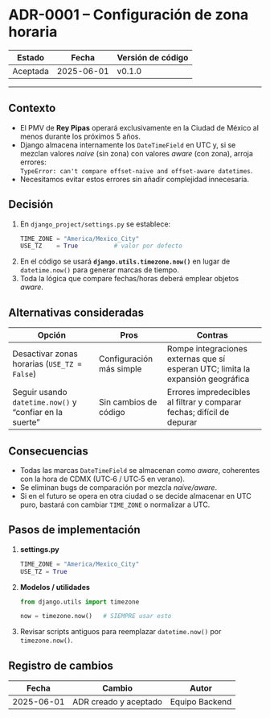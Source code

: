 # ADR-0001 – Configuración de zona horaria

| Estado   | Fecha       | Versión de código |
|----------|-------------|-------------------|
| Aceptada | 2025-06-01  | v0.1.0            |

---

## Contexto  
- El PMV de **Rey Pipas** operará exclusivamente en la Ciudad de México al menos durante los próximos 5 años.  
- Django almacena internamente los `DateTimeField` en UTC y, si se mezclan valores *naive* (sin zona) con valores *aware* (con zona), arroja errores:  
  `TypeError: can't compare offset-naive and offset-aware datetimes`.  
- Necesitamos evitar estos errores sin añadir complejidad innecesaria.

## Decisión  
1. En `django_project/settings.py` se establece:  
   ```python
   TIME_ZONE = "America/Mexico_City"
   USE_TZ    = True          # valor por defecto
   ```  
2. En el código se usará **`django.utils.timezone.now()`** en lugar de `datetime.now()` para generar marcas de tiempo.  
3. Toda la lógica que compare fechas/horas deberá emplear objetos *aware*.

## Alternativas consideradas  

| Opción | Pros | Contras |
|--------|------|---------|
| Desactivar zonas horarias (`USE_TZ = False`) | Configuración más simple | Rompe integraciones externas que sí esperan UTC; limita la expansión geográfica |
| Seguir usando `datetime.now()` y “confiar en la suerte” | Sin cambios de código | Errores impredecibles al filtrar y comparar fechas; difícil de depurar |

## Consecuencias  
- Todas las marcas `DateTimeField` se almacenan como *aware*, coherentes con la hora de CDMX (UTC‑6 / UTC‑5 en verano).  
- Se eliminan bugs de comparación por mezcla *naive/aware*.  
- Si en el futuro se opera en otra ciudad o se decide almacenar en UTC puro, bastará con cambiar `TIME_ZONE` o normalizar a UTC.

## Pasos de implementación  
1. **settings.py**  
   ```python
   TIME_ZONE = "America/Mexico_City"
   USE_TZ = True
   ```  
2. **Modelos / utilidades**  
   ```python
   from django.utils import timezone

   now = timezone.now()   # SIEMPRE usar esto
   ```  
3. Revisar scripts antiguos para reemplazar `datetime.now()` por `timezone.now()`.

## Registro de cambios  

| Fecha       | Cambio                     | Autor            |
|-------------|----------------------------|------------------|
| 2025-06-01  | ADR creado y aceptado      | Equipo Backend   |

